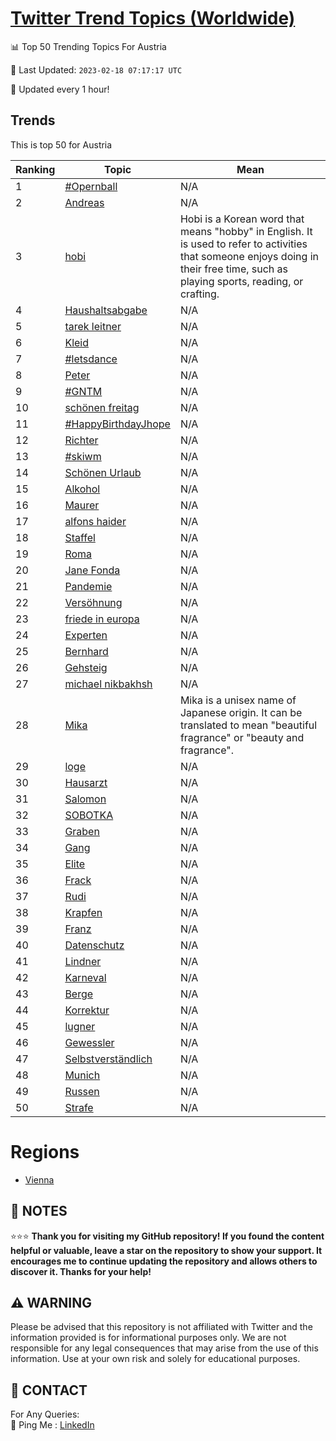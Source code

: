 [Twitter Trend Topics (Worldwide)](https://github.com/ErcinDedeoglu/Twitter-Trend-Topics)
==========


📊 Top 50 Trending Topics For Austria

📆 Last Updated: `2023-02-18 07:17:17 UTC`

🔧 Updated every 1 hour!


## Trends

This is top 50 for Austria

| Ranking | Topic | Mean |
| ------- | ------------ | ------------ |
| 1 | [#Opernball](http://twitter.com/search?q=%23Opernball) | N/A |
| 2 | [Andreas](http://twitter.com/search?q=Andreas) | N/A |
| 3 | [hobi](http://twitter.com/search?q=hobi) | Hobi is a Korean word that means "hobby" in English. It is used to refer to activities that someone enjoys doing in their free time, such as playing sports, reading, or crafting. |
| 4 | [Haushaltsabgabe](http://twitter.com/search?q=Haushaltsabgabe) | N/A |
| 5 | [tarek leitner](http://twitter.com/search?q=tarek+leitner) | N/A |
| 6 | [Kleid](http://twitter.com/search?q=Kleid) | N/A |
| 7 | [#letsdance](http://twitter.com/search?q=%23letsdance) | N/A |
| 8 | [Peter](http://twitter.com/search?q=Peter) | N/A |
| 9 | [#GNTM](http://twitter.com/search?q=%23GNTM) | N/A |
| 10 | [schönen freitag](http://twitter.com/search?q=sch%c3%b6nen+freitag) | N/A |
| 11 | [#HappyBirthdayJhope](http://twitter.com/search?q=%23HappyBirthdayJhope) | N/A |
| 12 | [Richter](http://twitter.com/search?q=Richter) | N/A |
| 13 | [#skiwm](http://twitter.com/search?q=%23skiwm) | N/A |
| 14 | [Schönen Urlaub](http://twitter.com/search?q=Sch%c3%b6nen+Urlaub) | N/A |
| 15 | [Alkohol](http://twitter.com/search?q=Alkohol) | N/A |
| 16 | [Maurer](http://twitter.com/search?q=Maurer) | N/A |
| 17 | [alfons haider](http://twitter.com/search?q=alfons+haider) | N/A |
| 18 | [Staffel](http://twitter.com/search?q=Staffel) | N/A |
| 19 | [Roma](http://twitter.com/search?q=Roma) | N/A |
| 20 | [Jane Fonda](http://twitter.com/search?q=Jane+Fonda) | N/A |
| 21 | [Pandemie](http://twitter.com/search?q=Pandemie) | N/A |
| 22 | [Versöhnung](http://twitter.com/search?q=Vers%c3%b6hnung) | N/A |
| 23 | [friede in europa](http://twitter.com/search?q=friede+in+europa) | N/A |
| 24 | [Experten](http://twitter.com/search?q=Experten) | N/A |
| 25 | [Bernhard](http://twitter.com/search?q=Bernhard) | N/A |
| 26 | [Gehsteig](http://twitter.com/search?q=Gehsteig) | N/A |
| 27 | [michael nikbakhsh](http://twitter.com/search?q=michael+nikbakhsh) | N/A |
| 28 | [Mika](http://twitter.com/search?q=Mika) | Mika is a unisex name of Japanese origin. It can be translated to mean "beautiful fragrance" or "beauty and fragrance". |
| 29 | [loge](http://twitter.com/search?q=loge) | N/A |
| 30 | [Hausarzt](http://twitter.com/search?q=Hausarzt) | N/A |
| 31 | [Salomon](http://twitter.com/search?q=Salomon) | N/A |
| 32 | [SOBOTKA](http://twitter.com/search?q=SOBOTKA) | N/A |
| 33 | [Graben](http://twitter.com/search?q=Graben) | N/A |
| 34 | [Gang](http://twitter.com/search?q=Gang) | N/A |
| 35 | [Elite](http://twitter.com/search?q=Elite) | N/A |
| 36 | [Frack](http://twitter.com/search?q=Frack) | N/A |
| 37 | [Rudi](http://twitter.com/search?q=Rudi) | N/A |
| 38 | [Krapfen](http://twitter.com/search?q=Krapfen) | N/A |
| 39 | [Franz](http://twitter.com/search?q=Franz) | N/A |
| 40 | [Datenschutz](http://twitter.com/search?q=Datenschutz) | N/A |
| 41 | [Lindner](http://twitter.com/search?q=Lindner) | N/A |
| 42 | [Karneval](http://twitter.com/search?q=Karneval) | N/A |
| 43 | [Berge](http://twitter.com/search?q=Berge) | N/A |
| 44 | [Korrektur](http://twitter.com/search?q=Korrektur) | N/A |
| 45 | [lugner](http://twitter.com/search?q=lugner) | N/A |
| 46 | [Gewessler](http://twitter.com/search?q=Gewessler) | N/A |
| 47 | [Selbstverständlich](http://twitter.com/search?q=Selbstverst%c3%a4ndlich) | N/A |
| 48 | [Munich](http://twitter.com/search?q=Munich) | N/A |
| 49 | [Russen](http://twitter.com/search?q=Russen) | N/A |
| 50 | [Strafe](http://twitter.com/search?q=Strafe) | N/A |



# Regions

* [Vienna](</Austria/Vienna.md>)



## 📝 NOTES

⭐⭐⭐ **Thank you for visiting my GitHub repository! If you found the content helpful or valuable, leave a star on the repository to show your support. It encourages me to continue updating the repository and allows others to discover it. Thanks for your help!**


## ⚠️ WARNING

Please be advised that this repository is not affiliated with Twitter and the information provided is for informational purposes only. We are not responsible for any legal consequences that may arise from the use of this information. Use at your own risk and solely for educational purposes.


## 📨 CONTACT

 For Any Queries:  
            🏓 Ping Me : [LinkedIn](https://www.linkedin.com/in/ercindedeoglu/)
